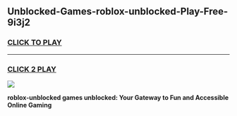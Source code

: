 
## Unblocked-Games-roblox-unblocked-Play-Free-9i3j2
<h3>
<a href="https://premium76.site?title=roblox-unblocked&ref=09A">CLICK TO PLAY</a></h3>
<hr>

<h3>
<a href="https://premium76.site?title=roblox-unblocked&ref=09A">CLICK 2 PLAY</a>
  
</h3>

<a href="https://premium76.site?title=roblox-unblocked&ref=09A"><img src="https://clearcache.store/games.png"></a>


**roblox-unblocked games unblocked: Your Gateway to Fun and Accessible Online Gaming**
